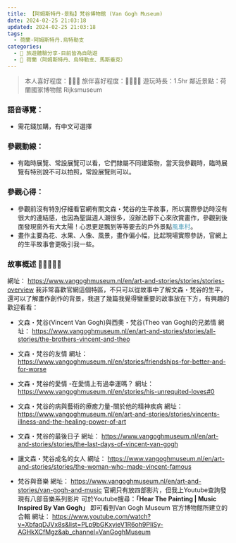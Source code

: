 ```yaml
---
title: 【阿姆斯特丹-景點】梵谷博物館 (Van Gogh Museum)
date: 2024-02-25 21:03:18
updated: 2024-02-25 21:03:18
tags:
  - 荷蘭-阿姆斯特丹.烏特勒支
categories: 
  - 🌴 旅遊體驗分享-目前皆為自助遊
  - 🥥 荷蘭（阿姆斯特丹、烏特勒支、馬斯垂克） 
---
```

>本人喜好程度：🌝🌝🌝 旅伴喜好程度：🌝🌝🌝🌝
遊玩時長：1.5hr
鄰近景點：荷蘭國家博物館 Rijksmuseum

<!-- more -->

### 語音導覽： 
+ 需花錢加購，有中文可選擇
 
### 參觀動線：
+ 有臨時展覽、常設展覽可以看，它們隸屬不同建築物，當天我參觀時，臨時展覽有特別說不可以拍照，常設展覽則可以。

### 參觀心得：
+ 參觀前沒有特別仔細看官網有關文森・梵谷的生平故事，所以實際參訪時沒有很大的連結感，也因為聖誕週人潮很多，沒辦法靜下心來欣賞畫作，參觀到後面發現窗外有大太陽！心思更是飄到等等要去的戶外景點<font color=#4599B6>風車村</font>。
+ 畫作主要為花、水果、人像、風景，畫作偏小幅，比起現場實際參訪，官網上的生平故事會更吸引我一些。

### 故事概述 🌟🌟🌟🌟🌟
網址：
https://www.vangoghmuseum.nl/en/art-and-stories/stories/stories-overview
我非常喜歡官網這個特區，不只可以從故事中了解文森・梵谷的生平，還可以了解畫作創作的背景，我選了幾篇我覺得蠻重要的故事放在下方，有興趣的歡迎看看：
+ 文森・梵谷(Vincent Van Gogh)與西奧・梵谷(Theo van Gogh)的兄弟情
網址：
https://www.vangoghmuseum.nl/en/art-and-stories/stories/all-stories/the-brothers-vincent-and-theo
 
+ 文森・梵谷的友情 
網址：
https://www.vangoghmuseum.nl/en/stories/friendships-for-better-and-for-worse

+ 文森・梵谷的愛情 -在愛情上有過幸運嗎？
網址：
https://www.vangoghmuseum.nl/en/stories/his-unrequited-loves#0

+ 文森・梵谷的病與藝術的療癒力量-關於他的精神疾病
 網址：
 https://www.vangoghmuseum.nl/en/art-and-stories/stories/vincents-illness-and-the-healing-power-of-art

+ 文森・梵谷的最後日子
 網址：
 https://www.vangoghmuseum.nl/en/art-and-stories/stories/the-last-days-of-vincent-van-gogh

+ 讓文森・梵谷成名的女人
 網址：
 https://www.vangoghmuseum.nl/en/art-and-stories/stories/the-woman-who-made-vincent-famous

+ 梵谷與音樂
 網址：
 https://www.vangoghmuseum.nl/en/art-and-stories/van-gogh-and-music 
官網只有放四部影片，但我上Youtube查詢發現有八部音樂系列影片
可於Youtube搜尋：**「Hear The Painting | Music Inspired By Van Gogh」**
即可看到Van Gogh Museum 官方博物館所建立的合輯
網址：
https://www.youtube.com/watch?v=XbfaqDJVx8s&list=PLp9bGKxyieV1R6oh9PIiSy-AGHkXCfMgz&ab_channel=VanGoghMuseum
